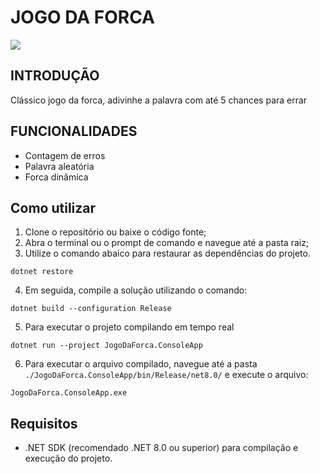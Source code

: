 # JOGO DA FORCA

![](https://imgur.com/0MJCTiY.gif)

## INTRODUÇÃO
Clássico jogo da forca, adivinhe a palavra com até 5 chances para errar

## FUNCIONALIDADES
- Contagem de erros
- Palavra aleatória
- Forca dinâmica

## Como utilizar

1. Clone o repositório ou baixe o código fonte;
2. Abra o terminal ou o prompt de comando e navegue até a pasta raiz;
3. Utilize o comando abaico para restaurar as dependências do projeto.
```
dotnet restore
```
4. Em seguida, compile a solução utilizando o comando:
```
dotnet build --configuration Release
```
5. Para executar o projeto compilando em tempo real
```
dotnet run --project JogoDaForca.ConsoleApp
```
6. Para executar o arquivo compilado, navegue até a pasta `./JogoDaForca.ConsoleApp/bin/Release/net8.0/` e execute o arquivo:
```
JogoDaForca.ConsoleApp.exe
```
## Requisitos

- .NET SDK (recomendado .NET 8.0 ou superior) para compilação e execução do projeto.
